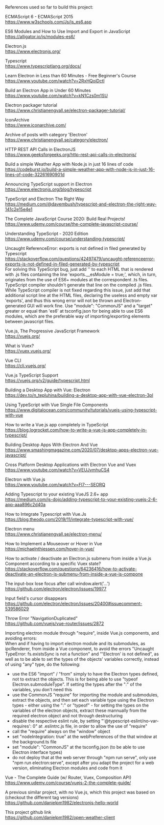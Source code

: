References used so far to build this project:

ECMAScript 6 - ECMAScript 2015<br>
https://www.w3schools.com/Js/js_es6.asp

ES6 Modules and How to Use Import and Export in JavaScript<br>
https://alligator.io/js/modules-es6/

Electron.js<br>
https://www.electronjs.org/

Typescript<br>
https://www.typescriptlang.org/docs/

Learn Electron in Less than 60 Minutes - Free Beginner's Course<br>
https://www.youtube.com/watch?v=2RxHQoiDctI

Build an Electron App in Under 60 Minutes<br>
https://www.youtube.com/watch?v=kN1Czs0m1SU

Electron packager tutorial<br>
https://www.christianengvall.se/electron-packager-tutorial/

IconArchive<br>
https://www.iconarchive.com/

Archive of posts with category 'Electron'<br>
https://www.christianengvall.se/category/electron/

HTTP REST API Calls in ElectronJS<br>
https://www.geeksforgeeks.org/http-rest-api-calls-in-electronjs/

Build a simple Weather App with Node.js in just 16 lines of code<br>
https://codeburst.io/build-a-simple-weather-app-with-node-js-in-just-16-lines-of-code-32261690901d

Announcing TypeScript support in Electron<br>
https://www.electronjs.org/blog/typescript

TypeScript and Electron The Right Way<br>
https://medium.com/@davembush/typescript-and-electron-the-right-way-141c2e15e4e1

The Complete JavaScript Course 2020: Build Real Projects!<br>
https://www.udemy.com/course/the-complete-javascript-course/

Understanding TypeScript - 2020 Edition<br>
https://www.udemy.com/course/understanding-typescript/

Uncaught ReferenceError: exports is not defined in filed generated by Typescript<br>
https://stackoverflow.com/questions/42497479/uncaught-referenceerror-exports-is-not-defined-in-filed-generated-by-typescript<br>
For solving this TypeScript bug, just add '<script> var exports = {}; </script>' to each HTML that is rendered with .js files containing the line 'exports.__esModule = true;', which, in turn, originates from the use of ES6+ modules at the correspondent .ts files. TypeScript compiler shouldn't generate that line on the compiled .js files. While TypeScript compiler is not fixed regarding this issue, just add that additional script line at the HTML files, declaring the useless and empty var 'exports', and thus this wrong error will not be thrown and Electron-generated GUI will work fine. Use "module": "CommonJS" and a "target" greater or equal than 'es6' at tsconfig.json for being able to use ES6 modules, which are the preferable way of importing/exporting elements between javascript files.

Vue.js, The Progressive JavaScript Framework<br>
https://vuejs.org/

What is Vuex?<br>
https://vuex.vuejs.org/

Vue CLI<br>
https://cli.vuejs.org/

Vue.js TypeScript Support<br>
https://vuejs.org/v2/guide/typescript.html

Building a Desktop App with Vue: Electron<br>
https://dev.to/n_tepluhina/building-a-desktop-app-with-vue-electron-3pl

Using TypeScript with Vue Single File Components<br>
https://www.digitalocean.com/community/tutorials/vuejs-using-typescript-with-vue

How to write a Vue.js app completely in TypeScript<br>
https://blog.logrocket.com/how-to-write-a-vue-js-app-completely-in-typescript/

Building Desktop Apps With Electron And Vue<br>
https://www.smashingmagazine.com/2020/07/desktop-apps-electron-vue-javascript/

Cross Platform Desktop Applications with Electron Vue and Vuex<br>
https://www.youtube.com/watch?v=VEUJvmhuCS4

Electron with Vue.js<br>
https://www.youtube.com/watch?v=Fl7---SEORQ

Adding Typescript to your existing VueJS 2.6+ app<br>
https://medium.com/js-dojo/adding-typescript-to-your-existing-vuejs-2-6-app-aaa896c2d40a

How to Integrate Typescript with Vue.Js<br>
https://blog.theodo.com/2019/11/integrate-typescript-with-vue/

Electron menu<br>
https://www.christianengvall.se/electron-menu/

How to Implement a Mouseover or Hover in Vue<br>
https://michaelnthiessen.com/hover-in-vue/

How to activate / deactivate an Electron.js submenu from inside a Vue.js Component according to a specific Vuex state?<br>
https://stackoverflow.com/questions/64236416/how-to-activate-deactivate-an-electron-js-submenu-from-inside-a-vue-js-compone

The input-box lose focus after call window.alert('...')<br>
https://github.com/electron/electron/issues/19977

Input field's cursor disappears<br>
https://github.com/electron/electron/issues/20400#issuecomment-539586029

Throw Error "NavigationDuplicated"<br>
https://github.com/vuejs/vue-router/issues/2872

Importing electron module through "require", inside Vue.js components, and avoiding errors:<br>
When and if having to import electron module and its submodules, as ipcRenderer, from inside a Vue component, to avoid the errors "Uncaught TypeError: fs.existsSync is not a function" and "'Electron' is not defined", as well as to be able to set the types of the objects' variables correctly, instead of using "any" type, do the following:
- use the ES6 "import" / "from" simply to have the Electron types defined, not to extract the objects. This is for being able to use "typeof Electron.submoduleType". If setting the types after the ":" of the variables, you don't need this
- use the CommonJS "require" for importing the module and submodules, extract the objects, and then set each variable type using the Electron types - either using the ":" or "typeof" - for setting the types on the variables of the electron objects, extract these mannually from the required electron object and not through destructuring
- disable the respective eslint rule, by setting "'@typescript-eslint/no-var-requires': 0" at .eslintrc.js file, in order to allow the use of "require" 
- call the "require" always on the "window" object
- set "nodeIntegration: true" at the webPreferences of the that window at the background.ts file
- set "module": "CommonJS" at the tsconfig.json (to be able to use Electron interface types)
- do not deploy that at the web server through "npm run serve", only use "npm run electron:serve", except after you adapt the project for a web version, eliminating Electron modules and code from it

Vue - The Complete Guide (w/ Router, Vuex, Composition API)<br>
https://www.udemy.com/course/vuejs-2-the-complete-guide/

A previous similar project, with no Vue.js, which this project was based on<br>
(checkout the different tag versions)<br>
https://github.com/danielpm1982/electronjs-hello-world

This project github link<br>
https://github.com/danielpm1982/open-weather-client
